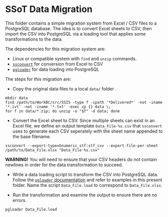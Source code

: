 SSoT Data Migration
===================

This folder contains a simple migration system from Excel / CSV files to a PostgreSQL database. The idea is to convert Excel sheets to CSV, then import the CSV into PostgreSQL via a loading tool that applies some transformations to the data.

The dependencies for this migration system are:

- Linux or compatible system with `find` and `unzip` commands.
- [`ssconvert`](https://help.gnome.org/users/gnumeric/stable/gnumeric.html#sect-files-ssconvert) for conversion from Excel to CSV
- [`pgloader`](https://pgloader.io/) for data loading into PostgreSQL

The steps for this migration are:

- Copy the original data files to a local `data/` folder .
```
mkdir data
find /path/to/WorkBC/src/SSIS -type f -ipath '*Delivered*' -not -iname '*.ivt' -not -iname '*.txt' -exec cp {} data \;
for f in data/*.zip; do unzip -o "$f" -d data; done
```

- Convert the Excel sheet to CSV. Since multiple sheets can exist in an Excel file, we define an output template `Data_File-%s.csv` that `ssconvert` uses to generate each CSV seperately with the sheet name appended to the base filename.
```
ssconvert --export-type=Gnumeric_stf:stf_csv --export-file-per-sheet /path/to/Data_File.xlsx "Data_File-%s.csv"
```
**WARNING!** You will need to ensure that your CSV headers do not contain newlines in order for the data transformation to succeed.

- Write a data loading script to transform the CSV into PostgreSQL data. Follow the [`pgloader` documentation](https://pgloader.readthedocs.io/en/latest/tutorial/tutorial.html#loading-csv-data-with-pgloader) and refer to examples in this present folder. Name the script `Data_File.load` to correspond to `Data_File.xlsx`.

- Run the transformation and examine the output to ensure there are no errors.
```
pgloader Data_File.load
```
